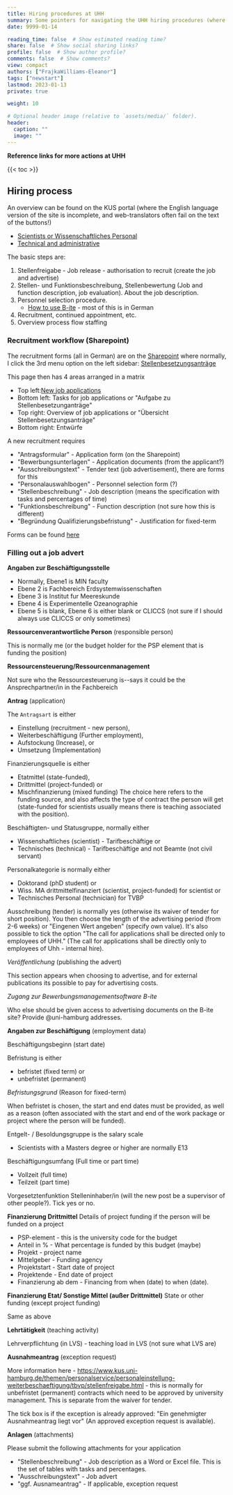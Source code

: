 ```yaml
---
title: Hiring procedures at UHH
summary: Some pointers for navigating the UHH hiring procedures (where many instructions are in German).
date: 9999-01-14

reading_time: false  # Show estimated reading time?
share: false  # Show social sharing links?
profile: false  # Show author profile?
comments: false  # Show comments?
view: compact
authors: ["FrajkaWilliams-Eleanor"]
tags: ["newstart"]
lastmod: 2023-01-13
private: true

weight: 10

# Optional header image (relative to `assets/media/` folder).
header:
  caption: ""
  image: ""
---
```



**Reference links for more actions at UHH**

{{< toc >}}



## Hiring process

An overview can be found on the KUS portal (where the English language version of the site is incomplete, and web-translators often fail on the text of the buttons!)
- [Scientists or Wissenschaftliches Personal](https://www.kus.uni-hamburg.de/themen/personalservice/personaleinstellung-weiterbeschaeftigung/wip.html)
- [Technical and administrative](https://www.kus.uni-hamburg.de/themen/personalservice/personaleinstellung-weiterbeschaeftigung/tbvp.html)

The basic steps are:
1. Stellenfreigabe - Job release - authorisation to recruit (create the job and advertise)
2. Stellen- und Funktionsbeschreibung, Stellenbewertung (Job and function description, job evaluation).  About the job description.
3. Personnel selection procedure.
	- [How to use B-ite](https://www.kus.uni-hamburg.de/themen/personalservice/personaleinstellung-weiterbeschaeftigung/personalauswahlverfahren/bewerbungsmanagement.html) - most of this is in German
4. Recruitment, continued appointment, etc.
5. Overview process flow staffing



### Recruitment workflow (Sharepoint)

The recruitment forms (all in German) are on the [Sharepoint](https://www.kus.uni-hamburg.de/themen/personalservice/personaleinstellung-weiterbeschaeftigung/stellenbesetzungsverfahren.html) where normally, I click the 3rd menu option on the left sidebar: [Stellenbesetzungsanträge](https://sharepoint.uni-hamburg.de/anwendungen/personal/SitePages/Stellenbesetzungsanträge.aspx) 

This page then has 4 areas arranged in a matrix
- Top left:[New job applications](https://sharepoint.uni-hamburg.de/anwendungen/personal/_layouts/15/NintexForms/Modern/NewForm.aspx?List=f5c03b65%2D6c3a%2D4ba2%2Da693%2D1e7ff921f9b5&Source=https%3A%2F%2Fsharepoint%2Euni%2Dhamburg%2Ede%2Fanwendungen%2Fpersonal%2FLists%2FStellenbesetzungsantrge%2FAllItems%2Easpx&RootFolder=&Web=a7dfed2b%2D0e15%2D4862%2D8858%2Ddefa261cc384)
- Bottom left: Tasks for job applications or "Aufgabe zu Stellenbesetzunganträge"
- Top right: Overview of job applications or "Übersicht Stellenbesetzungsanträge"
- Bottom right: Entwürfe

A new recruitment requires
- "Antragsformular" - Application form (on the Sharepoint)
- "Bewerbungsunterlagen" - Application documents (from the applicant?)
- "Ausschreibungstext" - Tender text (job advertisement), there are forms for this
- "Personalauswahlbogen" - Personnel selection form (?)
- "Stellenbeschreibung" - Job description (means the specification with tasks and percentages of time)
- "Funktionsbeschreibung" - Function description (not sure how this is different)
- "Begründung Qualifizierungsbefristung" - Justification for fixed-term

Forms can be found [here](https://www.kus.uni-hamburg.de/themen/personalservice/personaleinstellung-weiterbeschaeftigung/wip/einstellung-weiterbeschaeftigung.html)

### Filling out a job advert

**Angaben zur Beschäftigungsstelle**

- Normally, Ebene1 is MIN faculty
- Ebene 2 is Fachbereich Erdsystemwissenschaften
- Ebene 3 is Institut fur Meereskunde
- Ebene 4 is Experimentelle Ozeanographie
- Ebene 5 is blank, Ebene 6 is either blank or CLICCS (not sure if I should always use CLICCS or only sometimes)

**Ressourcenverantwortliche Person** (responsible person)

This is normally me (or the budget holder for the PSP element that is funding the position)

**Ressourcensteuerung/Ressourcenmanagement**

Not sure who the Ressourcesteuerung is--says it could be the Ansprechpartner/in in the Fachbereich

**Antrag** (application) 

The `Antragsart` is either 
 
 - Einstellung (recruitment - new person), 
 - Weiterbeschäftigung (Further employment), 
 - Aufstockung (Increase), or 
 - Umsetzung (Implementation)

Finanzierungsquelle is either 
- Etatmittel (state-funded), 
- Drittmittel (project-funded) or 
- Mischfinanzierung (mixed funding)
The choice here refers to the funding source, and also affects the type of contract the person will get (state-funded for scientists usually means there is teaching associated with the position).

Beschäftigten- und Statusgruppe, normally either 
- Wissenshaftliches (scientist) - Tarifbeschäftige or 
- Technisches (technical) - Tarifbeschäftige 
and not Beamte (not civil servant)

Personalkategorie is normally either 
- Doktorand (phD student) or 
- Wiss. MA drittmittelfinanziert (scientist, project-funded) for scientist or 
- Technisches Personal (technician) for TVBP

Ausschreibung (tender) is normally yes (otherwise its waiver of tender for short position).  You then choose the length of the advertising period (from 2-6 weeks) or "Eingenen Wert angeben" (specify own value).  It's also possible to tick the option "The call for applications shall be directed only to employees of UHH." (The call for applications shall be directly only to employees of Uhh - internal hire).

*Veröffentlichung* (publishing the advert)

This section appears when choosing to advertise, and for external publications its possible to pay for advertising costs.

*Zugang zur Bewerbungsmanagementsoftware B-ite* 

Who else should be given access to advertising documents on the B-ite site?  Provide @uni-hamburg addresses.


**Angaben zur Beschäftigung** (employment data)

Beschäftigungsbeginn (start date)

Befristung is either
- befristet (fixed term) or
- unbefristet (permanent)

*Befristungsgrund* (Reason for fixed-term)

When befristet is chosen, the start and end dates must be provided, as well as a reason (often associated with the start and end of the work package or project where the person will be funded).

Entgelt- / Besoldungsgruppe is the salary scale
- Scientists with a Masters degree or higher are normally E13

Beschäftigungsumfang (Full time or part time)
- Vollzeit (full time)
- Teilzeit (part time)

Vorgesetztenfunktion Stelleninhaber/in (will the new post be a supervisor of other people?). Tick yes or no.

**Finanzierung Drittmittel** Details of project funding if the person will be funded on a project

- PSP-element - this is the university code for the budget
- Anteil in % - What percentage is funded by this budget (maybe)
- Projekt - project name
- Mittelgeber - Funding agency
- Projektstart - Start date of project
- Projektende - End date of project
- Finanzierung ab dem - Financing from when (date) to when (date).

**Finanzierung Etat/ Sonstige Mittel (außer Drittmittel)** State or other funding (except project funding)

Same as above

**Lehrtätigkeit** (teaching activity)

Lehrverpflichtung (in LVS) - teaching load in LVS (not sure what LVS are)

**Ausnahmeantrag** (exception request)

More information here - https://www.kus.uni-hamburg.de/themen/personalservice/personaleinstellung-weiterbeschaeftigung/tbvp/stellenfreigabe.html - this is normally for unbefristet (permanent) contracts which need to be approved by university management.  This is separate from the waiver for tender.

The tick box is if the exception is already approved: "Ein genehmigter Ausnahmeantrag liegt vor" (An approved exception request is available).

**Anlagen** (attachments) 

Please submit the following attachments for your application
- "Stellenbeschreibung" - Job description as a Word or Excel file.  This is the set of tables with tasks and percentages.
- "Ausschreibungstext" - Job advert
- "ggf. Ausnameantrag" - If applicable, exception request


